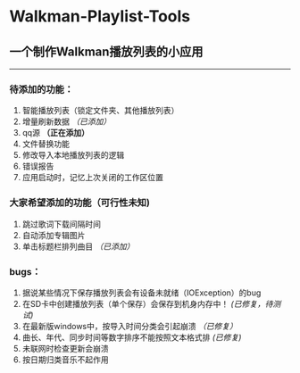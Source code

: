 # Walkman-Playlist-Tools
## 一个制作Walkman播放列表的小应用

 ---

### 待添加的功能：
1. 智能播放列表（锁定文件夹、其他播放列表）
1. 增量刷新数据 _（已添加）_
1. qq源 **（正在添加）**
1. 文件替换功能
1. 修改导入本地播放列表的逻辑
1. 错误报告
1. 应用启动时，记忆上次关闭的工作区位置

### 大家希望添加的功能（可行性未知)
1. 跳过歌词下载间隔时间
1. 自动添加专辑图片
1. 单击标题栏排列曲目 _（已添加）_

### bugs：
1. 据说某些情况下保存播放列表会有设备未就绪（IOException）的bug
1. 在SD卡中创建播放列表（单个保存）会保存到机身内存中！  _(已修复，待测试)_
1. 在最新版windows中，按导入时间分类会引起崩溃  _（已修复）_
1. 曲长、年代、同步时间等数字排序不能按照文本格式排 _(已修复)_
1. 未联网时检查更新会崩溃
1. 按日期归类音乐不起作用
